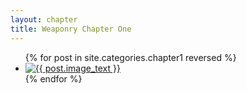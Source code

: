 ```yaml
---
layout: chapter
title: Weaponry Chapter One
---
```


<ul class="pages">
{% for post in site.categories.chapter1 reversed %}
  <li>
    <a href="..{{ post.url }}">
      <img src="../thumbs/{{ post.thumb }}" title="{{ post.image_text }}"/>
    </a>
  </li>
{% endfor %}
</ul>
